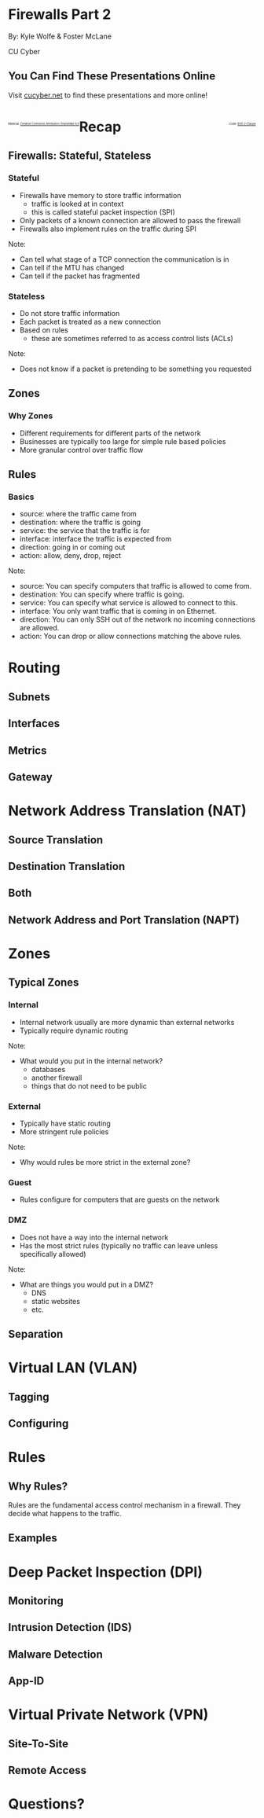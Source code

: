 # Firewalls Part 2

By: Kyle Wolfe & Foster McLane

CU Cyber


## You Can Find These Presentations Online

Visit [cucyber.net](https://cucyber.net/) to find these presentations and more online!

<span style="padding-top: 6em; font-size: 0.4em; float: left;">Material: <a href="https://tldrlegal.com/license/creative-commons-attribution-sharealike-4.0-international-(cc-by-sa-4.0)">Creative Commons Attribution-ShareAlike 4.0</a></span><span style="padding-top: 6em; font-size: 0.4em; float: right;">Code: <a href="https://tldrlegal.com/license/bsd-2-clause-license-(freebsd)">BSD 2-Clause</a></span>



# Recap


## Firewalls: Stateful, Stateless


### Stateful

* Firewalls have memory to store traffic information
    - traffic is looked at in context
    - this is called stateful packet inspection (SPI)
* Only packets of a known connection are allowed to pass the firewall
* Firewalls also implement rules on the traffic during SPI

Note:
* Can tell what stage of a TCP connection the communication is in
* Can tell if the MTU has changed
* Can tell if the packet has fragmented


### Stateless

* Do not store traffic information
* Each packet is treated as a new connection
* Based on rules
    - these are sometimes referred to as access control lists (ACLs)

Note:
 * Does not know if a packet is pretending to be something you requested


## Zones


### Why Zones

* Different requirements for different parts of the network
* Businesses are typically too large for simple rule based policies
* More granular control over traffic flow


## Rules 


### Basics

* source: where the traffic came from
* destination: where the traffic is going
* service: the service that the traffic is for
* interface: interface the traffic is expected from
* direction: going in or coming out
* action: allow, deny, drop, reject

Note:
* source: You can specify computers that traffic is allowed to come from.
* destination: You can specify where traffic is going.
* service: You can specify what service is allowed to connect to this.
* interface: You only want traffic that is coming in on Ethernet.
* direction: You can only SSH out of the network no incoming connections are allowed.
* action: You can drop or allow connections matching the above rules.



# Routing


## Subnets


## Interfaces


## Metrics


## Gateway



# Network Address Translation (NAT)


## Source Translation


## Destination Translation


## Both


## Network Address and Port Translation (NAPT)



# Zones


## Typical Zones


### Internal

* Internal network usually are more dynamic than external networks
* Typically require dynamic routing

Note:
* What would you put in the internal network?
    - databases
    - another firewall
    - things that do not need to be public


### External

* Typically have static routing
* More stringent rule policies

Note:
* Why would rules be more strict in the external zone?


### Guest 

* Rules configure for computers that are guests on the network


### DMZ

* Does not have a way into the internal network
* Has the most strict rules (typically no traffic can leave unless specifically allowed)

Note:
* What are things you would put in a DMZ?
    - DNS
    - static websites
    - etc.


## Separation



# Virtual LAN (VLAN)


## Tagging


## Configuring



# Rules


## Why Rules?

Rules are the fundamental access control mechanism in a firewall. They decide what happens to the traffic.


## Examples



# Deep Packet Inspection (DPI)


## Monitoring


## Intrusion Detection (IDS)


## Malware Detection


## App-ID



# Virtual Private Network (VPN)


## Site-To-Site


## Remote Access



# Questions?
